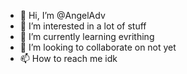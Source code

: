 - 👋 Hi, I’m @AngelAdv
- 👀 I’m interested in a lot of stuff
- 🌱 I’m currently learning evrithing
- 💞️ I’m looking to collaborate on not yet
- 📫 How to reach me idk

<!---
AngelAdv/AngelAdv is a ✨ special ✨ repository because its `README.md` (this file) appears on your GitHub profile.
You can click the Preview link to take a look at your changes.
--->
